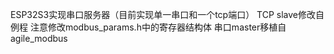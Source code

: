 ESP32S3实现串口服务器（目前实现单一串口和一个tcp端口）
TCP slave修改自例程
注意修改modbus_params.h中的寄存器结构体
串口master移植自agile_modbus
